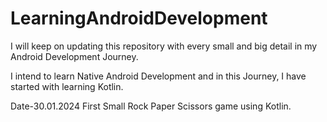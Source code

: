 # LearningAndroidDevelopment
I will keep on updating this repository with every small and big detail in my Android Development Journey.

I intend to learn Native Android Development and in this Journey, I have started with learning Kotlin.

Date-30.01.2024
First Small Rock Paper Scissors game using Kotlin.
